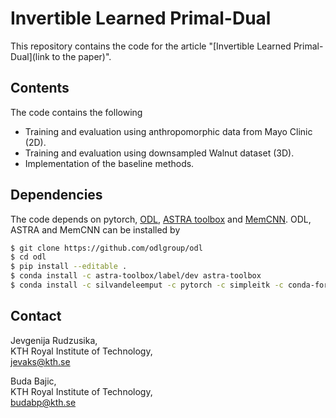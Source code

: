 Invertible Learned Primal-Dual
==================================

This repository contains the code for the article "[Invertible Learned Primal-Dual](link to the paper)".

Contents
--------
The code contains the following

* Training and evaluation using anthropomorphic data from Mayo Clinic (2D).
* Training and evaluation using downsampled Walnut dataset (3D).
* Implementation of the baseline methods.

Dependencies
------------
The code depends on pytorch, [ODL](https://github.com/odlgroup/odl), [ASTRA toolbox](https://www.astra-toolbox.com/) and [MemCNN](https://github.com/silvandeleemput/memcnn). 
ODL, ASTRA and MemCNN can be installed by 

```bash
$ git clone https://github.com/odlgroup/odl
$ cd odl
$ pip install --editable .
$ conda install -c astra-toolbox/label/dev astra-toolbox
$ conda install -c silvandeleemput -c pytorch -c simpleitk -c conda-forge memcnn
```

Contact
-------
Jevgenija Rudzusika,  
KTH Royal Institute of Technology,   
jevaks@kth.se

Buda Bajic,  
KTH Royal Institute of Technology,  
budabp@kth.se


